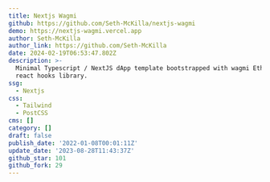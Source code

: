 ```yaml
---
title: Nextjs Wagmi
github: https://github.com/Seth-McKilla/nextjs-wagmi
demo: https://nextjs-wagmi.vercel.app
author: Seth-McKilla
author_link: https://github.com/Seth-McKilla
date: 2024-02-19T06:53:47.802Z
description: >-
  Minimal Typescript / NextJS dApp template bootstrapped with wagmi Ethereum
  react hooks library.
ssg:
  - Nextjs
css:
  - Tailwind
  - PostCSS
cms: []
category: []
draft: false
publish_date: '2022-01-08T00:01:11Z'
update_date: '2023-08-28T11:43:37Z'
github_star: 101
github_fork: 29
---
```


